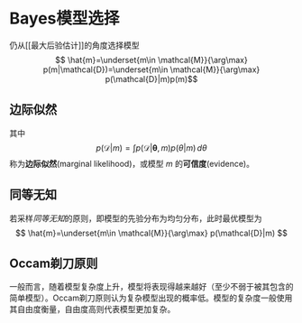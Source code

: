 # Bayes模型选择

仍从[[最大后验估计]]的角度选择模型
$$ \hat{m}=\underset{m\in \mathcal{M}}{\arg\max} p(m|\mathcal{D})=\underset{m\in \mathcal{M}}{\arg\max}  p(\mathcal{D}|m)p(m)$$
## 边际似然

其中
$$ p(\mathcal{D}|m)=\int p(\mathcal{D}|\mathbf{\theta},m)p(\theta|m) \, d\theta  $$
称为**边际似然**(marginal likelihood)，或模型 $m$ 的**可信度**(evidence)。

## 同等无知
若采样*同等无知*的原则，即模型的先验分布为均匀分布，此时最优模型为
$$ \hat{m}=\underset{m\in \mathcal{M}}{\arg\max} p(\mathcal{D}|m) $$

## Occam剃刀原则

一般而言，随着模型复杂度上升，模型将表现得越来越好（至少不弱于被其包含的简单模型）。Occam剃刀原则认为复杂模型出现的概率低。模型的复杂度一般使用其自由度衡量，自由度高则代表模型更加复杂。